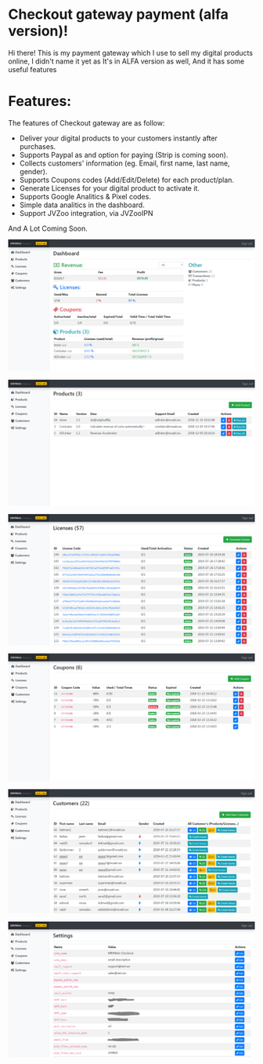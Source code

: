 # Checkout gateway payment (alfa version)!
Hi there!
This is my payment gateway which I use to sell my digital products online, I didn't name it yet as It's in ALFA version as well, And it has some useful features
# Features:
The features of Checkout gateway are as follow:
- Deliver your digital products to your customers instantly after purchases.
- Supports Paypal as and option for paying (Strip is coming soon).
- Collects customers' information (eg. Email, first name, last name, gender).
- Supports Coupons codes (Add/Edit/Delete) for each product/plan.
- Generate Licenses for your digital product to activate it.
- Supports Google Analitics & Pixel codes.
- Simple data analitics in the dashboard.
- Support JVZoo integration, via JVZooIPN

And A Lot Coming Soon.

![](https://raw.githubusercontent.com/medram/gateway/master/wiki_stuff/1.PNG)

![](https://raw.githubusercontent.com/medram/gateway/master/wiki_stuff/2.PNG)

![](https://raw.githubusercontent.com/medram/gateway/master/wiki_stuff/3.PNG)

![](https://raw.githubusercontent.com/medram/gateway/master/wiki_stuff/4.PNG)

![](https://raw.githubusercontent.com/medram/gateway/master/wiki_stuff/5.PNG)

![](https://raw.githubusercontent.com/medram/gateway/master/wiki_stuff/6.PNG)
